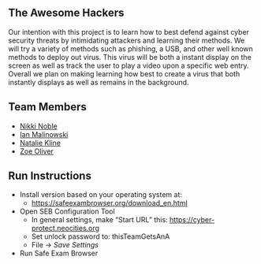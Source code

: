 ## The Awesome Hackers

Our intention with this project is to learn how to best defend against cyber security threats by intimidating attackers and learning their methods. We will try a variety of methods such as phishing, a USB, and other well known methods to deploy out virus. This virus will be both a instant display on the screen as well as track the user to play a video upon a specific web entry. Overall we plan on making learning how best to create a virus that both instantly displays as well as remains in the background.

## Team Members

* [Nikki Noble](https://github.com/noblenikkijo/CIS350-HW2-Noble.git)
* [Ian Malinowski](https://github.com/Ian163/CIS350-HW2-Malinowski.git)
* [Natalie Kline](https://github.com/nataliekline/CIS350-HW2-Kline.git)
* [Zoe Oliver](https://github.com/zoeoli02/CIS350-HW2-Oliver)

## Run Instructions
* Install version based on your operating system at:
    * https://safeexambrowser.org/download_en.html 
* Open SEB Configuration Tool
    * In general settings, make “Start URL” this:
        https://cyber-protect.neocities.org 
    * Set unlock password to: thisTeamGetsAnA
    * File -> *Save Settings*
* Run Safe Exam Browser
